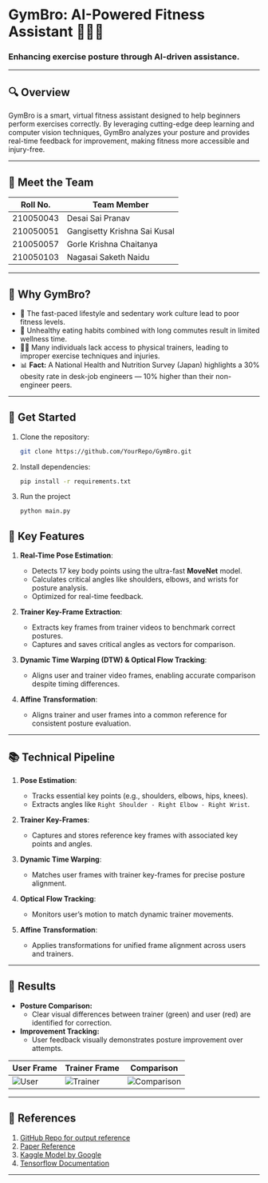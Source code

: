 # GymBro: AI-Powered Fitness Assistant 🏋️‍♂️🤖

### Enhancing exercise posture through AI-driven assistance.

---

## 🔍 **Overview**
GymBro is a smart, virtual fitness assistant designed to help beginners perform exercises correctly. By leveraging cutting-edge deep learning and computer vision techniques, GymBro analyzes your posture and provides real-time feedback for improvement, making fitness more accessible and injury-free.

---

## 👥 **Meet the Team**
| Roll No.     | Team Member                  |  
|--------------|------------------------------|
| 210050043    | Desai Sai Pranav             |
|210050051    | Gangisetty Krishna Sai Kusal  |  
| 210050057    | Gorle Krishna Chaitanya      |  
| 210050103    |  Nagasai Saketh Naidu        |  

---

## 🚀 **Why GymBro?**
- 🌟 The fast-paced lifestyle and sedentary work culture lead to poor fitness levels.
- 🍔 Unhealthy eating habits combined with long commutes result in limited wellness time.
- 🏋️‍♀️ Many individuals lack access to physical trainers, leading to improper exercise techniques and injuries.
- 📊 **Fact:** A National Health and Nutrition Survey (Japan) highlights a 30% obesity rate in desk-job engineers — 10% higher than their non-engineer peers.

---

## 🌟 **Get Started**
1. Clone the repository:
   ```bash
   git clone https://github.com/YourRepo/GymBro.git
2. Install dependencies:
   ```bash
   pip install -r requirements.txt
3. Run the project
   ```bash
   python main.py


## 🔧 **Key Features**
1. **Real-Time Pose Estimation**:
   - Detects 17 key body points using the ultra-fast **MoveNet** model.
   - Calculates critical angles like shoulders, elbows, and wrists for posture analysis.
   - Optimized for real-time feedback.

2. **Trainer Key-Frame Extraction**:
   - Extracts key frames from trainer videos to benchmark correct postures.
   - Captures and saves critical angles as vectors for comparison.

3. **Dynamic Time Warping (DTW) & Optical Flow Tracking**:
   - Aligns user and trainer video frames, enabling accurate comparison despite timing differences.

4. **Affine Transformation**:
   - Aligns trainer and user frames into a common reference for consistent posture evaluation.

---

## 📚 **Technical Pipeline**
1. **Pose Estimation**:
   - Tracks essential key points (e.g., shoulders, elbows, hips, knees).
   - Extracts angles like `Right Shoulder - Right Elbow - Right Wrist`.

2. **Trainer Key-Frames**:
   - Captures and stores reference key frames with associated key points and angles.

3. **Dynamic Time Warping**:
   - Matches user frames with trainer key-frames for precise posture alignment.

4. **Optical Flow Tracking**:
   - Monitors user’s motion to match dynamic trainer movements.

5. **Affine Transformation**:
   - Applies transformations for unified frame alignment across users and trainers.

---


## 🎯 **Results**
- **Posture Comparison:**
  - Clear visual differences between trainer (green) and user (red) are identified for correction.
- **Improvement Tracking:**
  - User feedback visually demonstrates posture improvement over attempts.

| User Frame       | Trainer Frame       | Comparison        |
|------------------|---------------------|-------------------|
| ![User](user.jpg)| ![Trainer](trainer.jpg)| ![Comparison](comparison.jpg)|

---



## 🔗 **References**
1. [GitHub Repo for output reference](https://github.com/NgoQuocBao1010/Exercise-Correction?tab=readme-ov-file)
2. [Paper Reference](https://ieeexplore.ieee.org/stamp/stamp.jsp?tp=&arnumber=8856547&tag=1)
3. [Kaggle Model by Google](https://www.kaggle.com/models/google/movenet/tensorFlow2/singlepose-lightning/4?tfhub-redirect=true)
4. [Tensorflow Documentation](https://www.tensorflow.org/)
---




